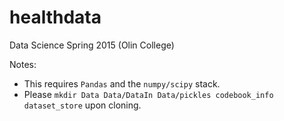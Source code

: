 # healthdata
Data Science Spring 2015 (Olin College)

Notes:
- This requires `Pandas` and the `numpy/scipy` stack.
- Please `mkdir Data Data/DataIn Data/pickles codebook_info dataset_store` upon cloning.
